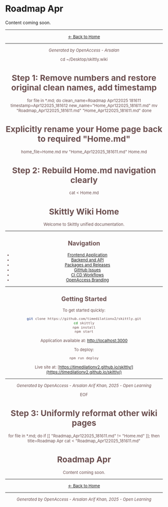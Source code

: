 # Roadmap Apr 

Content coming soon.

---

<div align="center" style="color:#6b4f4f; font-size:13px;">

[← Back to Home](Home.md)

---

*Generated by OpenAccess - Arsalan*

cd ~/Desktop/skittly.wiki

# Step 1: Remove numbers and restore original clean names, add timestamp
for file in *.md; do
  clean_name=Roadmap Apr122025 181611
  timestamp=Apr122025_181612
  new_name="Home_Apr122025_181611.md"
  mv "Roadmap_Apr122025_181611.md" "Home_Apr122025_181611.md"
done

# Explicitly rename your Home page back to required "Home.md"
home_file=Home.md
mv "Home_Apr122025_181611.md" Home.md

# Step 2: Rebuild Home.md navigation clearly
cat <<EOF > Home.md
# Skittly Wiki Home

Welcome to Skittly unified documentation.

---

## Navigation

- [Frontend Application](Frontend_Application.md)
- [Backend and API](Backend_and_API.md)
- [Packages and Releases](Packages_and_Releases.md)
- [GitHub Issues](GitHub_Issues.md)
- [CI CD Workflows](CI_CD_Workflows.md)
- [OpenAccess Branding](OpenAccess_Branding.md)

---

## Getting Started

To get started quickly:

```bash
git clone https://github.com/timedilationv2/skittly.git
cd skittly
npm install
npm start
```

Application available at: [http://localhost:3000](http://localhost:3000)

To deploy:

```bash
npm run deploy
```

Live site at: [https://timedilationv2.github.io/skittly/](https://timedilationv2.github.io/skittly/)

---

<div align="center" style="color:#6b4f4f; font-size:13px;">

*Generated by OpenAccess - Arsalan Arif Khan, 2025 - Open Learning*

</div>

EOF

# Step 3: Uniformly reformat other wiki pages
for file in *.md; do
  if [[ "Roadmap_Apr122025_181611.md" != "Home.md" ]]; then
    title=Roadmap Apr 
    cat <<EOL > "Roadmap_Apr122025_181611.md"
# Roadmap Apr 

Content coming soon.

---

<div align="center" style="color:#6b4f4f; font-size:13px;">

[← Back to Home](Home.md)

---

*Generated by OpenAccess - Arsalan Arif Khan, 2025 - Open Learning*

</div>
